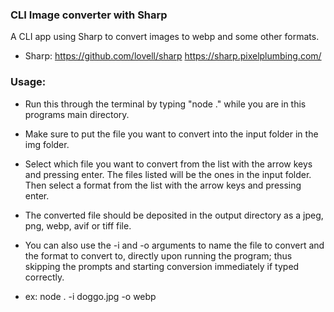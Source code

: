 ### CLI Image converter with Sharp

A CLI app using Sharp to convert images to webp and some other formats.

- Sharp:
  https://github.com/lovell/sharp
  https://sharp.pixelplumbing.com/

### Usage:

- Run this through the terminal by typing "node ." while you are in this programs main directory.
- Make sure to put the file you want to convert into the input folder in the img folder.
- Select which file you want to convert from the list with the arrow keys and pressing enter. The files listed will be the ones in the input folder. Then select a format from the list with the arrow keys and pressing enter.
- The converted file should be deposited in the output directory as a jpeg, png, webp, avif or tiff file.

- You can also use the -i and -o arguments to name the file to convert and the format to convert to, directly upon running the program; thus skipping the prompts and starting conversion immediately if typed correctly.
- ex: node . -i doggo.jpg -o webp
